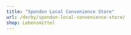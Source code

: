 ```yaml
---
title: "Spondon Local Convenience Store"
url: /derby/spondon-local-convenience-store/
shop: Lebensmittel
---
```

